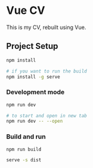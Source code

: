 # Vue CV

This is my CV, rebuilt using Vue.

## Project Setup

```sh
npm install

# if you want to run the build
npm install -g serve
```

### Development mode

```sh
npm run dev

# to start and open in new tab
npm run dev -- --open
```

### Build and run

```sh
npm run build

serve -s dist
```